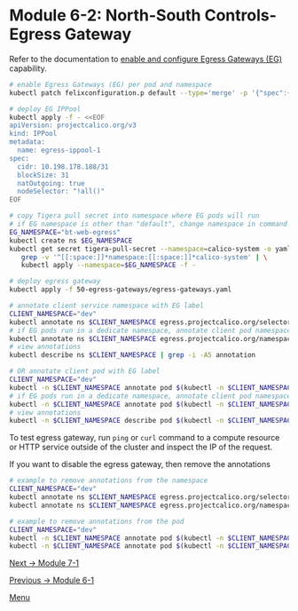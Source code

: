 # Module 6-2: North-South Controls-Egress Gateway

Refer to the documentation to [enable and configure Egress Gateways (EG)](https://docs.tigera.io/networking/egress-gateway) capability.

```bash
# enable Egress Gateways (EG) per pod and namespace
kubectl patch felixconfiguration.p default --type='merge' -p '{"spec":{"egressIPSupport":"EnabledPerNamespaceOrPerPod"}}'

# deploy EG IPPool
kubectl apply -f - <<EOF
apiVersion: projectcalico.org/v3
kind: IPPool
metadata:
  name: egress-ippool-1
spec:
  cidr: 10.198.178.188/31
  blockSize: 31
  natOutgoing: true
  nodeSelector: "!all()"
EOF

# copy Tigera pull secret into namespace where EG pods will run
# if EG namespace is other than "default", change namespace in command below and in the 50-egress-gateways/egress-gateways.yaml manifest
EG_NAMESPACE="bt-web-egress"
kubectl create ns $EG_NAMESPACE
kubectl get secret tigera-pull-secret --namespace=calico-system -o yaml | \
   grep -v '^[[:space:]]*namespace:[[:space:]]*calico-system' | \
   kubectl apply --namespace=$EG_NAMESPACE -f -

# deploy egress gateway
kubectl apply -f 50-egress-gateways/egress-gateways.yaml

# annotate client service namespace with EG label
CLIENT_NAMESPACE="dev"
kubectl annotate ns $CLIENT_NAMESPACE egress.projectcalico.org/selector='egress-code == "red"'
# if EG pods run in a dedicate namespace, annotate client pod namespace with EG pod namespace name
kubectl annotate ns $CLIENT_NAMESPACE egress.projectcalico.org/namespaceSelector="projectcalico.org/name == \"$EG_NAMESPACE\""
# view annotations
kubectl describe ns $CLIENT_NAMESPACE | grep -i -A5 annotation

# OR annotate client pod with EG label
CLIENT_NAMESPACE="dev"
kubectl -n $CLIENT_NAMESPACE annotate pod $(kubectl -n $CLIENT_NAMESPACE get pod -l app=netshoot -ojsonpath='{.items[0].metadata.name}') egress.projectcalico.org/selector='egress-code == "red"'
# if EG pods run in a dedicate namespace, annotate client pod namespace with EG pod namespace name
kubectl -n $CLIENT_NAMESPACE annotate pod $(kubectl -n $CLIENT_NAMESPACE get pod -l app=netshoot -ojsonpath='{.items[0].metadata.name}') egress.projectcalico.org/namespaceSelector="projectcalico.org/name == \"$EG_NAMESPACE\""
# view annotations
kubectl -n $CLIENT_NAMESPACE describe pod $(kubectl -n $CLIENT_NAMESPACE get pod -l app=netshoot -ojsonpath='{.items[0].metadata.name}') | grep -i -A5 annotation
```

To test egress gateway, run `ping` or `curl` command to a compute resource or HTTP service outside of the cluster and inspect the IP of the request.

If you want to disable the egress gateway, then remove the annotations

```bash
# example to remove annotations from the namespace
CLIENT_NAMESPACE="dev"
kubectl annotate ns $CLIENT_NAMESPACE egress.projectcalico.org/selector-
kubectl annotate ns $CLIENT_NAMESPACE egress.projectcalico.org/namespaceSelector-

# example to remove annotations from the pod
CLIENT_NAMESPACE="dev"
kubectl -n $CLIENT_NAMESPACE annotate pod $(kubectl -n $CLIENT_NAMESPACE get pod -l app=netshoot -ojsonpath='{.items[0].metadata.name}') egress.projectcalico.org/selector-
kubectl -n $CLIENT_NAMESPACE annotate pod $(kubectl -n $CLIENT_NAMESPACE get pod -l app=netshoot -ojsonpath='{.items[0].metadata.name}') egress.projectcalico.org/namespaceSelector-
```

[Next -> Module 7-1](../modules/firewall-integration.md)

[Previous -> Module 6-1](../modules/egress-access-controls.md)

[Menu](../README.md)